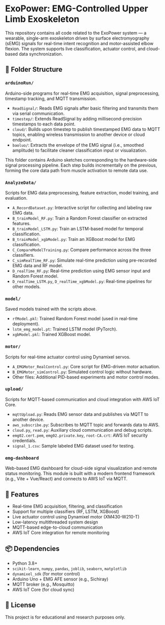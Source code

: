 # ExoPower: EMG-Controlled Upper Limb Exoskeleton

This repository contains all code related to the ExoPower system — a wearable, single-arm exoskeleton driven by surface electromyography (sEMG) signals for real-time intent recognition and motor-assisted elbow flexion. The system supports live classification, actuator control, and cloud-based data synchronization.

## 📁 Folder Structure

### `arduinoRun/`
Arduino-side programs for real-time EMG acquisition, signal preprocessing, timestamp tracking, and MQTT transmission.
- `ReadSignal/`: Reads EMG signals after basic filtering and transmits them via serial communication.
- `timestep/`: Extends ReadSignal by adding millisecond-precision timestamps to each data point.
- `cloud/`: Builds upon timestep to publish timestamped EMG data to MQTT topics, enabling wireless transmission to another device or cloud endpoint.
- `baoluo/`: Extracts the envelope of the EMG signal (i.e., smoothed amplitude) to facilitate cleaner classification input or visualization.

This folder contains Arduino sketches corresponding to the hardware-side signal processing pipeline. Each step builds incrementally on the previous, forming the core data path from muscle activation to remote data use.


### `AnalyzeData/`
Scripts for EMG data preprocessing, feature extraction, model training, and evaluation.

- `A_RecordDataset.py`: Interactive script for collecting and labeling raw EMG data.
- `B_trainModel_RF.py`: Train a Random Forest classifier on extracted features.
- `B_trainModel_LSTM.py`: Train an LSTM-based model for temporal classification.
- `B_trainModel_xgbModel.py`: Train an XGBoost model for EMG classification.
- `C_CompareModelTraining.py`: Compare performance across the three classifiers.
- `C_simRealTime_RF.py`: Simulate real-time prediction using pre-recorded EMG data and RF model.
- `D_realTime_RF.py`: Real-time prediction using EMG sensor input and Random Forest model.
- `D_realTime_LSTM.py`, `D_realTime_xgbModel.py`: Real-time pipelines for other models.

### `model/`
Saved models trained with the scripts above.

- `rfModel.pkl`: Trained Random Forest model (used in real-time deployment).
- `lstm_emg_model.pt`: Trained LSTM model (PyTorch).
- `xgbModel.pkl`: Trained XGBoost model.

### `motor/`
Scripts for real-time actuator control using Dynamixel servos.

- `A_EMGMotor_RealControl.py`: Core script for EMG-driven motor actuation.
- `B_EMGMotor_simControl.py`: Simulated control logic without hardware.
- Other files: Additional PID-based experiments and motor control modes.

### `upload/`
Scripts for MQTT-based communication and cloud integration with AWS IoT Core.

- `mqttUpload.py`: Reads EMG sensor data and publishes via MQTT to another device.
- `aws_subscribe.py`: Subscribes to MQTT topic and forwards data to AWS.
- `cloud.py`, `read.py`: Auxiliary cloud communication and debug scripts.
- `emg02.cert.pem`, `emg02.private.key`, `root-CA.crt`: AWS IoT security credentials.
- `signal_1.csv`: Sample labeled EMG dataset used for testing.

### `emg-dashboard`
Web-based EMG dashboard for cloud-side signal visualization and remote status monitoring. This module is built with a modern frontend framework (e.g., Vite + Vue/React) and connects to AWS IoT via MQTT.

## 🚀 Features

- Real-time EMG acquisition, filtering, and classification
- Support for multiple classifiers (RF, LSTM, XGBoost)
- Live actuator control using Dynamixel motor (XM430-W210-T)
- Low-latency multithreaded system design
- MQTT-based edge-to-cloud communication
- AWS IoT Core integration for remote monitoring

## 📦 Dependencies

- Python 3.8+
- `scikit-learn`, `numpy`, `pandas`, `joblib`, `seaborn`, `matplotlib`
- `dynamixel_sdk` (for motor control)
- Arduino Uno + EMG AFE sensor (e.g., Sichiray)
- MQTT broker (e.g., Mosquitto)
- AWS IoT Core (for cloud sync)

## 📄 License

This project is for educational and research purposes only.
